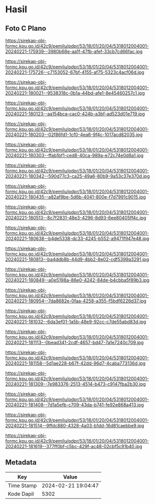 # Hasil

## Foto C Plano

https://sirekap-obj-formc.kpu.go.id/42c9/pemilu/pdpr/53/18/01/20/04/5318012004001-20240221-175939--3980b68e-aa1f-47fb-afef-33cb7cd66fac.jpg

https://sirekap-obj-formc.kpu.go.id/42c9/pemilu/pdpr/53/18/01/20/04/5318012004001-20240221-175726--c7153052-67bf-4155-af75-5323c4acf06d.jpg

https://sirekap-obj-formc.kpu.go.id/42c9/pemilu/pdpr/53/18/01/20/04/5318012004001-20240221-180021--9538318c-0b1a-44bd-afe1-8e45460257c1.jpg

https://sirekap-obj-formc.kpu.go.id/42c9/pemilu/pdpr/53/18/01/20/04/5318012004001-20240221-180123--aa154bca-cac0-424b-a3bf-ad523d01e719.jpg

https://sirekap-obj-formc.kpu.go.id/42c9/pemilu/pdpr/53/18/01/20/04/5318012004001-20240221-180203--02f86fd1-1cf0-4ea6-9f4c-1017acd82035.jpg

https://sirekap-obj-formc.kpu.go.id/42c9/pemilu/pdpr/53/18/01/20/04/5318012004001-20240221-180303--ffab1bf1-ced8-40ca-989a-e72c74e0d8a1.jpg

https://sirekap-obj-formc.kpu.go.id/42c9/pemilu/pdpr/53/18/01/20/04/5318012004001-20240221-180342--590d77c3-ca25-49a6-80b9-9a53c37e370d.jpg

https://sirekap-obj-formc.kpu.go.id/42c9/pemilu/pdpr/53/18/01/20/04/5318012004001-20240221-180435--a82af9be-5d6b-4041-800e-f7d7991c9015.jpg

https://sirekap-obj-formc.kpu.go.id/42c9/pemilu/pdpr/53/18/01/20/04/5318012004001-20240221-180513--8c7f2831-48e3-4296-8d93-6ee80405ff4c.jpg

https://sirekap-obj-formc.kpu.go.id/42c9/pemilu/pdpr/53/18/01/20/04/5318012004001-20240221-180638--b4de5338-dc33-4245-b552-a9471f947e48.jpg

https://sirekap-obj-formc.kpu.go.id/42c9/pemilu/pdpr/53/18/01/20/04/5318012004001-20240221-180813--ba4ddb8b-44d9-4bb2-8e02-cdf5399a3291.jpg

https://sirekap-obj-formc.kpu.go.id/42c9/pemilu/pdpr/53/18/01/20/04/5318012004001-20240221-180849--a0e5198a-86e0-4242-84de-b4cbba5f89b3.jpg

https://sirekap-obj-formc.kpu.go.id/42c9/pemilu/pdpr/53/18/01/20/04/5318012004001-20240221-180954--7da8682e-0faa-4258-a355-f5bdf6226d37.jpg

https://sirekap-obj-formc.kpu.go.id/42c9/pemilu/pdpr/53/18/01/20/04/5318012004001-20240221-181032--6da3ef01-1a5b-48e9-92cc-c7de55abd83d.jpg

https://sirekap-obj-formc.kpu.go.id/42c9/pemilu/pdpr/53/18/01/20/04/5318012004001-20240221-181113--0bead341-2cdf-4657-bd47-7a1e7240c709.jpg

https://sirekap-obj-formc.kpu.go.id/42c9/pemilu/pdpr/53/18/01/20/04/5318012004001-20240221-181158--5d1ae228-b67f-42dd-96d7-4caba773136d.jpg

https://sirekap-obj-formc.kpu.go.id/42c9/pemilu/pdpr/53/18/01/20/04/5318012004001-20240221-181309--7e983376-2513-4514-b473-c9147fba2b30.jpg

https://sirekap-obj-formc.kpu.go.id/42c9/pemilu/pdpr/53/18/01/20/04/5318012004001-20240221-181408--7d1a5efb-c709-43da-b741-fe92e868a413.jpg

https://sirekap-obj-formc.kpu.go.id/42c9/pemilu/pdpr/53/18/01/20/04/5318012004001-20240221-181514--9ffdc880-4328-4a03-b1dd-16d81caebbe9.jpg

https://sirekap-obj-formc.kpu.go.id/42c9/pemilu/pdpr/53/18/01/20/04/5318012004001-20240221-181619--377ff0bf-c5bc-429f-ac48-02cbf5c91b40.jpg


## Metadata

| Key        | Value               |
| ---------- | ------------------- |
| Time Stamp | 2024-02-21 19:04:47 |
| Kode Dapil | 5302                |



